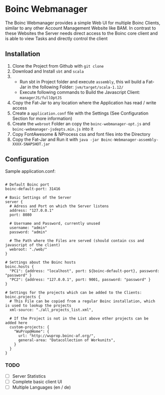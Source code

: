 Boinc Webmanager
=====================

The Boinc Webmanager provides a simple Web UI for multiple Boinc Clients, similar to any other 
Account Management Website like BAM. In contrast to these Websites the Server needs direct access
to the Boinc core client and is able to view Tasks and directly control the client


## Installation
1. Clone the Project from Github with `git clone`
2. Download and Install `sbt` and `scala`
3. - Run sbt in Project folder and execute `assembly`, this wil build a Fat-Jar in the following Folder: `jvm/target/scala-1.12/`
   - Execute following commands to Build the Javascript Client: `managerJS/fullOptJS`
4. Copy the Fat-Jar to any location where the Application has read / write access
5. Create a `application.conf` file with the Settings (See Configuration Section for more information)
6. Create the `webroot` Folder an copy the `boinc-webmanager-opt.js` and `boinc-webmanager-jsdepts.min.js` into it
7. Copy FontAwesome & NProcess css and font files into the Directory
8. Copy the Fat-Jar and Run it with `java -jar Boinc-Webmanager-assembly-XXXX-SNAPSHOT.jar`

## Configuration
Sample application.conf: 
````hocon

# Default Boinc port
boinc-default-port: 31416

# Basic Settings of the Server
server {
  # Adress and Port on which the Server listens
  address: "127.0.0.1"
  port: 8080
  
  # Username and Password, currently unused 
  username: "admin"
  password: "admin"
  
  # The Path where the Files are served (should contain css and javascript of the client)
  webroot: "./web/"
}

# Settings about the Boinc hosts
boinc.hosts {
  "PC1": {address: "localhost", port: ${boinc-default-port}, password: "password" }
  "PC2": {address: "127.0.0.1", port: 9001, password: "password" }
}

# Settings for the projects which can be added to the Clients: 
boinc.projects {
  # This File can be copied from a regular Boinc installation, which is used to lookup the projects
  xml-source: "./all_projects_list.xml",
  
  # If the Project is not in the List above other projects can be added here
  custom-projects: {
    "WuProp@Home": {
      url: "http://wuprop.boinc-af.org/",
      general-area: "Datacollection of Workunits",
    }
  }
}
````

### TODO
- [ ] Server Statistics
- [ ] Complete basic client UI
- [ ] Multiple Languages (en / de)